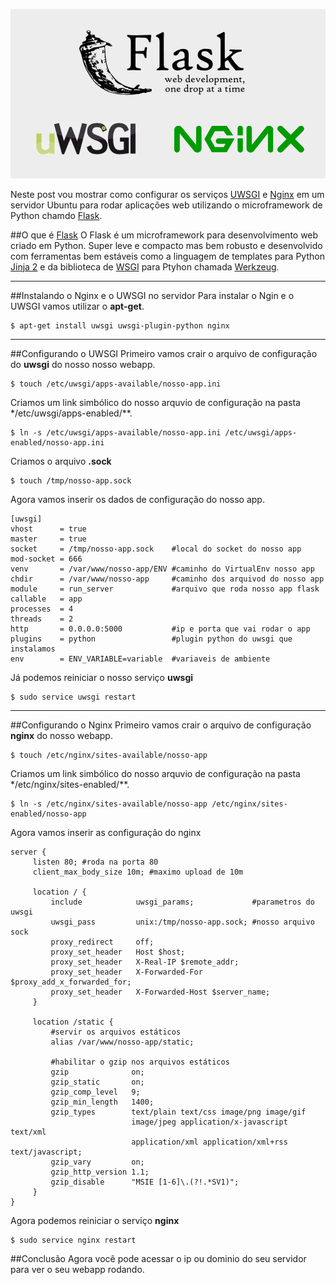 ![Configurando Flask no servidor](/assets/img/blog/flask-uwsgi-nginx.jpg "Configurando Flask com UWSGI e Nginx")

Neste post vou mostrar como configurar os serviços [UWSGI](https://github.com/unbit/uwsgi-docs) e [Nginx](http://nginx.com) em um servidor Ubuntu
 para rodar aplicações web utilizando o microframework de Python chamdo [Flask](http://flask.pocoo.org).


##O que é [Flask](http://flask.pocoo.org)
O Flask é um microframework para desenvolvimento web criado em Python. Super leve e compacto mas bem robusto e desenvolvido com ferramentas
 bem estáveis como a linguagem de templates para Python [Jinja 2](http://jinja.pocoo.org/docs) e da biblioteca de [WSGI](http://en.wikipedia.org/wiki/Web_Server_Gateway_Interface)
 para Ptyhon chamada [Werkzeug](http://werkzeug.pocoo.org).

****

##Instalando o Nginx e o UWSGI no servidor
Para instalar o Ngin e o UWSGI vamos utilizar o **apt-get**.

```
$ apt-get install uwsgi uwsgi-plugin-python nginx
```

****

##Configurando o UWSGI
Primeiro vamos crair o arquivo de configuração do **uwsgi** do nosso nosso webapp.
```
$ touch /etc/uwsgi/apps-available/nosso-app.ini
```

Criamos um link simbólico do nosso arquvio de configuração na pasta */etc/uwsgi/apps-enabled/**.
```
$ ln -s /etc/uwsgi/apps-available/nosso-app.ini /etc/uwsgi/apps-enabled/nosso-app.ini
```

Criamos o arquivo **.sock**
```
$ touch /tmp/nosso-app.sock
```

Agora vamos inserir os dados de configuração do nosso app.
```
[uwsgi]
vhost      = true
master     = true
socket     = /tmp/nosso-app.sock    #local do socket do nosso app
mod-socket = 666
venv       = /var/www/nosso-app/ENV #caminho do VirtualEnv nosso app
chdir      = /var/www/nosso-app     #caminho dos arquivod do nosso app
module     = run_server             #arquivo que roda nosso app flask
callable   = app
processes  = 4
threads    = 2
http       = 0.0.0.0:5000           #ip e porta que vai rodar o app
plugins    = python                 #plugin python do uwsgi que instalamos
env        = ENV_VARIABLE=variable  #variaveis de ambiente
```

Já podemos reiniciar o nosso serviço **uwsgi**
```
$ sudo service uwsgi restart
```

****

##Configurando o Nginx
Primeiro vamos crair o arquivo de configuração **nginx** do nosso webapp.
```
$ touch /etc/nginx/sites-available/nosso-app
```

Criamos um link simbólico do nosso arquvio de configuração na pasta */etc/nginx/sites-enabled/**.
```
$ ln -s /etc/nginx/sites-available/nosso-app /etc/nginx/sites-enabled/nosso-app
```

Agora vamos inserir as configuração do nginx
```
server {
     listen 80; #roda na porta 80
     client_max_body_size 10m; #maximo upload de 10m

     location / {
         include            uwsgi_params;             #parametros do uwsgi
         uwsgi_pass         unix:/tmp/nosso-app.sock; #nosso arquivo sock
         proxy_redirect     off;
         proxy_set_header   Host $host;
         proxy_set_header   X-Real-IP $remote_addr;
         proxy_set_header   X-Forwarded-For $proxy_add_x_forwarded_for;
         proxy_set_header   X-Forwarded-Host $server_name;
     }

     location /static {
         #servir os arquivos estáticos
         alias /var/www/nosso-app/static;

         #habilitar o gzip nos arquivos estáticos
         gzip              on;
         gzip_static       on;
         gzip_comp_level   9;
         gzip_min_length   1400;
         gzip_types        text/plain text/css image/png image/gif
                           image/jpeg application/x-javascript text/xml
                           application/xml application/xml+rss text/javascript;
         gzip_vary         on;
         gzip_http_version 1.1;
         gzip_disable      "MSIE [1-6]\.(?!.*SV1)";
     }
}
```

Agora podemos reiniciar o serviço **nginx**
```
$ sudo service nginx restart
```

##Conclusão
Agora você pode acessar o ip ou dominio do seu servidor para ver o seu webapp rodando.

